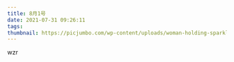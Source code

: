 ```yaml
---
title: 8月1号
date: 2021-07-31 09:26:11
tags:
thumbnail: https://picjumbo.com/wp-content/uploads/woman-holding-sparklers-in-hands-2210x1526.jpg
---
```

wzr